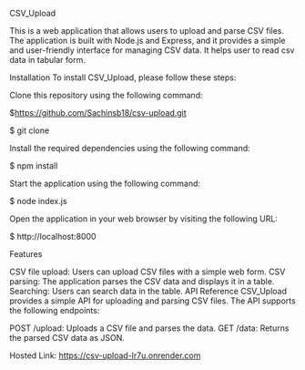 CSV_Upload

This is a web application that allows users to upload and parse CSV files. The application is built with Node.js and Express, and it provides a simple and user-friendly interface for managing CSV data.
It helps user to read csv data in tabular form. 

Installation
To install CSV_Upload, please follow these steps:

Clone this repository using the following command:

$https://github.com/Sachinsb18/csv-upload.git

$ git clone 

Install the required dependencies using the following command:

$ npm install

Start the application using the following command:

$ node index.js 

Open the application in your web browser by visiting the following URL:

$ http://localhost:8000 


Features

CSV file upload: Users can upload CSV files with a simple web form.
CSV parsing: The application parses the CSV data and displays it in a table.
Searching: Users can search data in the table.
API Reference
CSV_Upload provides a simple API for uploading and parsing CSV files. The API supports the following endpoints:

POST /upload: Uploads a CSV file and parses the data.
GET /data: Returns the parsed CSV data as JSON.

Hosted Link: https://csv-upload-lr7u.onrender.com
